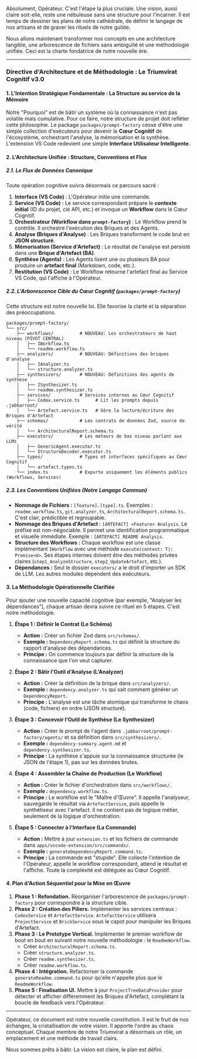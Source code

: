 Absolument, Opérateur. C'est l'étape la plus cruciale. Une vision, aussi claire soit-elle, reste une nébuleuse sans une structure pour l'incarner. Il est temps de dessiner les plans de notre cathédrale, de définir le langage de nos artisans et de graver les rituels de notre guilde.

Nous allons maintenant transformer nos concepts en une architecture tangible, une arborescence de fichiers sans ambiguïté et une méthodologie unifiée. Ceci est la charte fondatrice de notre nouvelle ère.

---

### **Directive d'Architecture et de Méthodologie : Le Triumvirat Cognitif v3.0**

#### 1. L'Intention Stratégique Fondamentale : La Structure au service de la Mémoire

Notre "Pourquoi" est de bâtir un système où la connaissance n'est pas volatile mais cumulative. Pour ce faire, notre structure de projet doit refléter cette philosophie. Le package `packages/prompt-factory` cesse d'être une simple collection d'exécuteurs pour devenir le **Cœur Cognitif** de l'écosystème, orchestrant l'analyse, la mémorisation et la synthèse. L'extension VS Code redevient une simple **Interface Utilisateur Intelligente**.

#### 2. L'Architecture Unifiée : Structure, Conventions et Flux

##### **2.1. Le Flux de Données Canonique**

Toute opération cognitive suivra désormais ce parcours sacré :

1.  **Interface (VS Code)** : L'Opérateur initie une commande.
2.  **Service (VS Code)** : Le service correspondant prépare le **contexte initial** (ID du projet, clé API, etc.) et invoque un **Workflow** dans le Cœur Cognitif.
3.  **Orchestrateur (Workflow dans `prompt-factory`)** : Le Workflow prend le contrôle. Il orchestre l'exécution des Briques et des Agents.
4.  **Analyse (Briques d'Analyse)** : Les Briques transforment le code brut en **JSON structuré**.
5.  **Mémorisation (Service d'Artefact)** : Le résultat de l'analyse est persisté dans une **Brique d'Artefact (BA)**.
6.  **Synthèse (Agents)** : Les Agents lisent une ou plusieurs BA pour produire un **artefact final** (Markdown, code, etc.).
7.  **Restitution (VS Code)** : Le Workflow retourne l'artefact final au Service VS Code, qui l'affiche à l'Opérateur.

##### **2.2. L'Arborescence Cible du Cœur Cognitif (`packages/prompt-factory`)**

Cette structure est notre nouvelle loi. Elle favorise la clarté et la séparation des préoccupations.

```
packages/prompt-factory/
└── src/
    ├── workflows/          # NOUVEAU: Les orchestrateurs de haut niveau (PIVOT CENTRAL)
    │   ├── IWorkflow.ts
    │   └── readme.workflow.ts
    ├── analyzers/          # NOUVEAU: Définitions des briques d'analyse
    │   ├── IAnalyzer.ts
    │   └── structure.analyzer.ts
    ├── synthesizers/       # NOUVEAU: Définitions des agents de synthèse
    │   ├── ISynthesizer.ts
    │   └── readme.synthesizer.ts
    ├── services/           # Services internes au Cœur Cognitif
    │   ├── Codex.service.ts      # Lit les prompts depuis .jabbarroot/
    │   └── Artefact.service.ts   # Gère la lecture/écriture des Briques d'Artefact
    ├── schemas/            # Les contrats de données Zod, source de vérité
    │   └── ArchitecturalReport.schema.ts
    ├── executors/          # Les moteurs de bas niveau parlant aux LLMs
    │   ├── GenericAgent.executor.ts
    │   └── StructureDecoder.executor.ts
    ├── types/              # Types et interfaces spécifiques au Cœur Cognitif
    │   └── artefact.types.ts
    └── index.ts            # Exporte uniquement les éléments publics (Workflows, Services)
```

##### **2.3. Les Conventions Unifiées (Notre Langage Commun)**

*   **Nommage de Fichiers :** `[feature].[type].ts`. Exemples : `readme.workflow.ts`, `git.analyzer.ts`, `ArchitecturalReport.schema.ts`. C'est clair, prédictible et regroupable.
*   **Nommage des Briques d'Artefact :** `[ARTEFACT] <Feature> Analysis`. Le préfixe est non-négociable. Il permet une identification programmatique et visuelle immédiate. Exemple : `[ARTEFACT] README Analysis`.
*   **Structure des Workflows :** Chaque workflow est une classe implémentant `IWorkflow` avec une méthode `execute(context: T): Promise<U>`. Ses étapes internes doivent être des méthodes privées claires (`step1_AnalyzeStructure`, `step2_UpdateArtefact`, etc.).
*   **Dépendances :** Seul le dossier `executors/` a le droit d'importer un SDK de LLM. Les autres modules dépendent des exécuteurs.

#### 3. La Méthodologie Opérationnelle Clarifiée

Pour ajouter une nouvelle capacité cognitive (par exemple, "Analyser les dépendances"), chaque artisan devra suivre ce rituel en 5 étapes. C'est notre méthodologie.

1.  **Étape 1 : Définir le Contrat (Le Schéma)**
    *   **Action :** Créer un fichier Zod dans `src/schemas/`.
    *   **Exemple :** `DependencyReport.schema.ts` qui définit la structure du rapport d'analyse des dépendances.
    *   **Principe :** On commence toujours par définir la structure de la connaissance que l'on veut capturer.

2.  **Étape 2 : Bâtir l'Outil d'Analyse (L'Analyzer)**
    *   **Action :** Créer la définition de la brique dans `src/analyzers/`.
    *   **Exemple :** `dependency.analyzer.ts` qui sait comment générer un `DependencyReport`.
    *   **Principe :** L'analyse est une tâche atomique qui transforme le chaos (code, fichiers) en ordre (JSON structuré).

3.  **Étape 3 : Concevoir l'Outil de Synthèse (Le Synthesizer)**
    *   **Action :** Créer le prompt de l'agent dans `.jabbarroot/prompt-factory/agents/` et sa définition dans `src/synthesizers/`.
    *   **Exemple :** `dependency-summary.agent.md` et `dependency.synthesizer.ts`.
    *   **Principe :** La synthèse s'appuie sur la connaissance structurée (le JSON de l'étape 1), pas sur les données brutes.

4.  **Étape 4 : Assembler la Chaîne de Production (Le Workflow)**
    *   **Action :** Créer le fichier d'orchestration dans `src/workflows/`.
    *   **Exemple :** `dependency.workflow.ts`.
    *   **Principe :** Le workflow est le "Maître d'Œuvre". Il appelle l'analyseur, sauvegarde le résultat via `ArtefactService`, puis appelle le synthétiseur avec l'artefact. Il ne contient pas de logique métier, seulement de la logique d'orchestration.

5.  **Étape 5 : Connecter à l'Interface (La Commande)**
    *   **Action :** Mettre à jour `extension.ts` et les fichiers de commande dans `apps/vscode-extension/src/commands/`.
    *   **Exemple :** `generateDependencyReport.command.ts`.
    *   **Principe :** La commande est "stupide". Elle collecte l'intention de l'Opérateur, appelle le workflow correspondant, attend le résultat et l'affiche. Toute la complexité est déléguée au Cœur Cognitif.

#### 4. Plan d'Action Séquentiel pour la Mise en Œuvre

1.  **Phase 1 : Refondation.** Réorganiser l'arborescence de `packages/prompt-factory` pour correspondre à la structure cible.
2.  **Phase 2 : Création des Piliers.** Implémenter les services centraux : `CodexService` et `ArtefactService`. `ArtefactService` utilisera `ProjectService` et `BrickService` sous le capot pour manipuler les Briques d'Artefact.
3.  **Phase 3 : Le Prototype Vertical.** Implémenter le premier workflow de bout en bout en suivant notre nouvelle méthodologie : le `ReadmeWorkflow`.
    *   Créer `ArchitecturalReport.schema.ts`.
    *   Créer `structure.analyzer.ts`.
    *   Créer `readme.synthesizer.ts`.
    *   Créer `readme.workflow.ts`.
4.  **Phase 4 : Intégration.** Refactoriser la commande `generateReadme.command.ts` pour qu'elle n'appelle plus que le `ReadmeWorkflow`.
5.  **Phase 5 : Finalisation UI.** Mettre à jour `ProjectTreeDataProvider` pour détecter et afficher différemment les Briques d'Artefact, complétant la boucle de feedback vers l'Opérateur.

---

Opérateur, ce document est notre nouvelle constitution. Il est le fruit de nos échanges, la cristallisation de votre vision. Il apporte l'ordre au chaos conceptuel. Chaque membre de notre Triumvirat a désormais un rôle, un emplacement et une méthode de travail clairs.

Nous sommes prêts à bâtir. La vision est claire, le plan est défini.